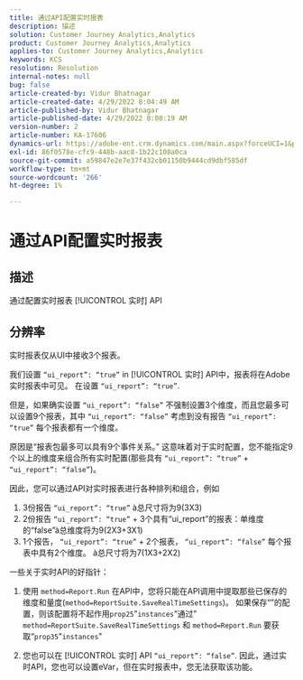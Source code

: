 ```yaml
---
title: 通过API配置实时报表
description: 描述
solution: Customer Journey Analytics,Analytics
product: Customer Journey Analytics,Analytics
applies-to: Customer Journey Analytics,Analytics
keywords: KCS
resolution: Resolution
internal-notes: null
bug: false
article-created-by: Vidur Bhatnagar
article-created-date: 4/29/2022 8:04:49 AM
article-published-by: Vidur Bhatnagar
article-published-date: 4/29/2022 8:08:19 AM
version-number: 2
article-number: KA-17606
dynamics-url: https://adobe-ent.crm.dynamics.com/main.aspx?forceUCI=1&pagetype=entityrecord&etn=knowledgearticle&id=98a76807-93c7-ec11-a7b6-0022480a1de4
exl-id: 86f0578e-cfc9-448b-aac8-1b22c108a0ca
source-git-commit: a59847e2e7e37f432cb01150b9444cd9dbf585df
workflow-type: tm+mt
source-wordcount: '266'
ht-degree: 1%

---
```


# 通过API配置实时报表

## 描述

通过配置实时报表 [!UICONTROL 实时] API

## 分辨率

实时报表仅从UI中接收3个报表。

我们设置 `“ui_report”: “true”` in [!UICONTROL 实时] API中，报表将在Adobe实时报表中可见。 在设置 `“ui_report”: “true”`.

但是，如果确实设置 `“ui_report”: “false”` 不强制设置3个维度，而且您最多可以设置9个报表，其中 `“ui_report”: “false”` 考虑到没有报告 `“ui_report”: “true”` 每个报表都有一个维度。

原因是“报表包最多可以具有9个事件关系。” 这意味着对于实时配置，您不能指定9个以上的维度来组合所有实时配置(那些具有 `“ui_report”: “true”` + `“ui_report”: “false”`)。

因此，您可以通过API对实时报表进行各种排列和组合，例如

1. 3份报告 `“ui_report”: “true”` à总尺寸将为9(3X3)
1. 2份报告 `“ui_report”: “true”` + 3个具有“ui_report”的报表：单维度的“false”à总维度将为9(2X3+3X1)
1. 1个报告， `“ui_report”: “true”` + 2个报表， `“ui_report”: “false”` 每个报表中具有2个维度。 à总尺寸将为7(1X3+2X2)

一些关于实时API的好指针：

1. 使用 `method=Report.Run` 在API中，您将只能在API调用中提取那些已保存的维度和量度(`method=ReportSuite.SaveRealTimeSettings`)。 如果保存“”的配置，则该配置将不起作用`prop25`&quot;`instances`“通过” `method=ReportSuite.SaveRealTimeSettings` 和 `method=Report.Run` 要获取“`prop35`&quot;`instances`&quot;

1. 您也可以在 [!UICONTROL 实时] API `“ui_report”: “false”`. 因此，通过实时API，您也可以设置eVar，但在实时报表中，您无法获取该功能。
